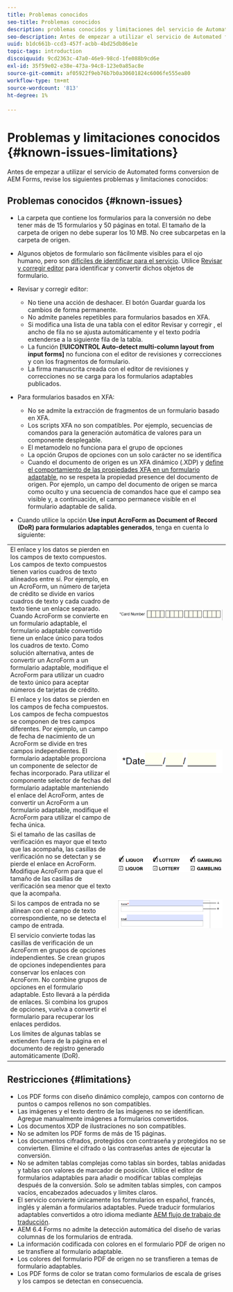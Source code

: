 ```yaml
---
title: Problemas conocidos
seo-title: Problemas conocidos
description: problemas conocidos y limitaciones del servicio de Automated forms conversion
seo-description: Antes de empezar a utilizar el servicio de Automated forms conversion de AEM Forms, conozca los problemas y limitaciones conocidos del servicio
uuid: b1dc661b-ccd3-457f-acbb-4bd25db86e1e
topic-tags: introduction
discoiquuid: 9cd2363c-47a0-46e9-98cd-1fe088b9cd6e
exl-id: 35f59e02-e38e-473a-94c8-123e0a85ac8e
source-git-commit: af05922f9eb76b7b0a30601824c6006fe555ea80
workflow-type: tm+mt
source-wordcount: '813'
ht-degree: 1%

---
```


# Problemas y limitaciones conocidos {#known-issues-limitations}

Antes de empezar a utilizar el servicio de Automated forms conversion de AEM Forms, revise los siguientes problemas y limitaciones conocidos:

## Problemas conocidos {#known-issues}

* La carpeta que contiene los formularios para la conversión no debe tener más de 15 formularios y 50 páginas en total. El tamaño de la carpeta de origen no debe superar los 10 MB. No cree subcarpetas en la carpeta de origen.
* Algunos objetos de formulario son fácilmente visibles para el ojo humano, pero son [difíciles de identificar para el servicio](styles-and-pattern-considerations-and-best-practices.md). Utilice [Revisar y corregir editor](review-correct-ui-edited.md) para identificar y convertir dichos objetos de formulario.
* Revisar y corregir editor:

   * No tiene una acción de deshacer. El botón Guardar guarda los cambios de forma permanente.
   * No admite paneles repetibles para formularios basados en XFA.
   * Si modifica una lista de una tabla con el editor Revisar y corregir , el ancho de fila no se ajusta automáticamente y el texto podría extenderse a la siguiente fila de la tabla.
   * La función **[!UICONTROL Auto-detect multi-column layout from input forms]** no funciona con el editor de revisiones y correcciones y con los fragmentos de formulario.
   * La firma manuscrita creada con el editor de revisiones y correcciones no se carga para los formularios adaptables publicados.


* Para formularios basados en XFA:
   * No se admite la extracción de fragmentos de un formulario basado en XFA.
   * Los scripts XFA no son compatibles. Por ejemplo, secuencias de comandos para la generación automática de valores para un componente desplegable.
   * El metamodelo no funciona para el grupo de opciones
   * La opción Grupos de opciones con un solo carácter no se identifica
   * Cuando el documento de origen es un XFA dinámico (.XDP) y [define el comportamiento de las propiedades XFA en un formulario adaptable](https://helpx.adobe.com/experience-manager/6-5/forms/using/xfa-api-supported-in-adaptive-form.html#supportedxfaelementsandtheirmappinginadaptiveformsbr), no se respeta la propiedad presence del documento de origen. Por ejemplo, un campo del documento de origen se marca como oculto y una secuencia de comandos hace que el campo sea visible y, a continuación, el campo permanece visible en el formulario adaptable de salida.

* Cuando utilice la opción **Use input AcroForm as Document of Record (DoR) para formularios adaptables generados**, tenga en cuenta lo siguiente:

<table>
    <tr>
        <td>El enlace y los datos se pierden en los campos de texto compuestos. Los campos de texto compuestos tienen varios cuadros de texto alineados entre sí. Por ejemplo, en un AcroForm, un número de tarjeta de crédito se divide en varios cuadros de texto y cada cuadro de texto tiene un enlace separado. Cuando AcroForm se convierte en un formulario adaptable, el formulario adaptable convertido tiene un enlace único para todos los cuadros de texto. Como solución alternativa, antes de convertir un AcroForm a un formulario adaptable, modifique el AcroForm para utilizar un cuadro de texto único para aceptar números de tarjetas de crédito.</td>
        <td><img  src="assets/creditCard_Composite.png"/>                                                            </td>
    </tr>
    <tr>
        <td>El enlace y los datos se pierden en los campos de fecha compuestos. Los campos de fecha compuestos se componen de tres campos diferentes. Por ejemplo, un campo de fecha de nacimiento de un AcroForm se divide en tres campos independientes. El formulario adaptable proporciona un componente de selector de fechas incorporado. Para utilizar el componente selector de fechas del formulario adaptable manteniendo el enlace del AcroForm, antes de convertir un AcroForm a un formulario adaptable, modifique el AcroForm para utilizar el campo de fecha única.</td>
        <td><img  src="assets/CompositeDateField.png"/></td>
    </tr>
    <tr>
        <td>Si el tamaño de las casillas de verificación es mayor que el texto que las acompaña, las casillas de verificación no se detectan y se pierde el enlace en AcroForm. Modifique AcroForm para que el tamaño de las casillas de verificación sea menor que el texto que la acompaña.</td>
        <td><img  src="assets/large-text-box.png"/><br/><img  src="assets/small-text-box.png"/></td>
    </tr>
    <tr>
        <td>Si los campos de entrada no se alinean con el campo de texto correspondiente, no se detecta el campo de entrada.  </td>
        <td><img  src="assets/non-alingned-fields.png"/></td>
    </tr>
    <tr >
        <td>El servicio convierte todas las casillas de verificación de un AcroForm en grupos de opciones independientes. Se crean grupos de opciones independientes para conservar los enlaces con AcroForm. No combine grupos de opciones en el formulario adaptable. Esto llevará a la pérdida de enlaces. Si combina los grupos de opciones, vuelva a convertir el formulario para recuperar los enlaces perdidos. </td>
        <td></td>
    </tr>
    <tr >
        <td>Los límites de algunas tablas se extienden fuera de la página en el documento de registro generado automáticamente (DoR). </td>
        <td></td>
    </tr>
</table>

## Restricciones     {#limitations}

* Los PDF forms con diseño dinámico complejo, campos con contorno de puntos o campos rellenos no son compatibles.
* Las imágenes y el texto dentro de las imágenes no se identifican. Agregue manualmente imágenes a formularios convertidos.
* Los documentos XDP de ilustraciones no son compatibles.
* No se admiten los PDF forms de más de 15 páginas.
* Los documentos cifrados, protegidos con contraseña y protegidos no se convierten. Elimine el cifrado o las contraseñas antes de ejecutar la conversión.
* No se admiten tablas complejas como tablas sin bordes, tablas anidadas y tablas con valores de marcador de posición. Utilice el editor de formularios adaptables para añadir o modificar tablas complejas después de la conversión. Solo se admiten tablas simples, con campos vacíos, encabezados adecuados y límites claros.
* El servicio convierte únicamente los formularios en español, francés, inglés y alemán a formularios adaptables. Puede traducir formularios adaptables convertidos a otro idioma mediante [AEM flujo de trabajo de traducción](https://helpx.adobe.com/es/experience-manager/6-5/forms/using/using-aem-translation-workflow-to-localize-adaptive-forms.html).
* AEM 6.4 Forms no admite la detección automática del diseño de varias columnas de los formularios de entrada.
* La información codificada con colores en el formulario PDF de origen no se transfiere al formulario adaptable.
* Los colores del formulario PDF de origen no se transfieren a temas de formulario adaptables.
* Los PDF forms de color se tratan como formularios de escala de grises y los campos se detectan en consecuencia.
